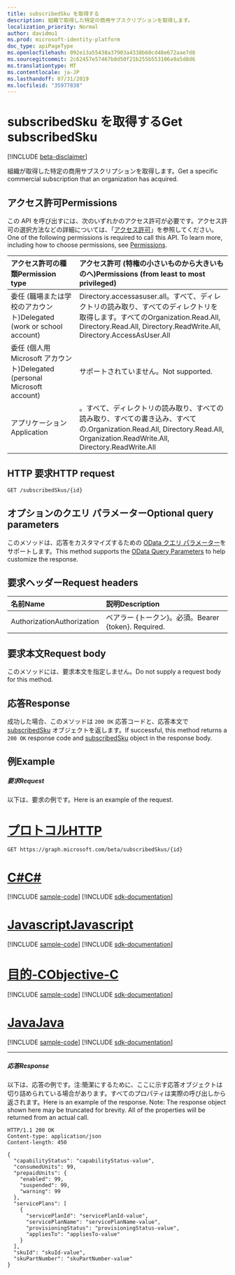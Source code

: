 ```yaml
---
title: subscribedSku を取得する
description: 組織で取得した特定の商用サブスクリプションを取得します。
localization_priority: Normal
author: davidmu1
ms.prod: microsoft-identity-platform
doc_type: apiPageType
ms.openlocfilehash: 092e13a55438a37903a4338b60cd48e672aae7d8
ms.sourcegitcommit: 2c62457e57467b8d50f21b255b553106a9a5d8d6
ms.translationtype: MT
ms.contentlocale: ja-JP
ms.lasthandoff: 07/31/2019
ms.locfileid: "35977838"
---
```

# <a name="get-subscribedsku"></a><span data-ttu-id="7a424-103">subscribedSku を取得する</span><span class="sxs-lookup"><span data-stu-id="7a424-103">Get subscribedSku</span></span>

[!INCLUDE [beta-disclaimer](../../includes/beta-disclaimer.md)]

<span data-ttu-id="7a424-104">組織が取得した特定の商用サブスクリプションを取得します。</span><span class="sxs-lookup"><span data-stu-id="7a424-104">Get a specific commercial subscription that an organization has acquired.</span></span>

## <a name="permissions"></a><span data-ttu-id="7a424-105">アクセス許可</span><span class="sxs-lookup"><span data-stu-id="7a424-105">Permissions</span></span>
<span data-ttu-id="7a424-p101">この API を呼び出すには、次のいずれかのアクセス許可が必要です。アクセス許可の選択方法などの詳細については、「[アクセス許可](/graph/permissions-reference)」を参照してください。</span><span class="sxs-lookup"><span data-stu-id="7a424-p101">One of the following permissions is required to call this API. To learn more, including how to choose permissions, see [Permissions](/graph/permissions-reference).</span></span>


|<span data-ttu-id="7a424-108">アクセス許可の種類</span><span class="sxs-lookup"><span data-stu-id="7a424-108">Permission type</span></span>      | <span data-ttu-id="7a424-109">アクセス許可 (特権の小さいものから大きいものへ)</span><span class="sxs-lookup"><span data-stu-id="7a424-109">Permissions (from least to most privileged)</span></span>              |
|:--------------------|:---------------------------------------------------------|
|<span data-ttu-id="7a424-110">委任 (職場または学校のアカウント)</span><span class="sxs-lookup"><span data-stu-id="7a424-110">Delegated (work or school account)</span></span> | <span data-ttu-id="7a424-111">Directory.accessasuser.all。すべて、ディレクトリの読み取り、すべてのディレクトリを取得します。すべての</span><span class="sxs-lookup"><span data-stu-id="7a424-111">Organization.Read.All, Directory.Read.All, Directory.ReadWrite.All, Directory.AccessAsUser.All</span></span>    |
|<span data-ttu-id="7a424-112">委任 (個人用 Microsoft アカウント)</span><span class="sxs-lookup"><span data-stu-id="7a424-112">Delegated (personal Microsoft account)</span></span> | <span data-ttu-id="7a424-113">サポートされていません。</span><span class="sxs-lookup"><span data-stu-id="7a424-113">Not supported.</span></span>    |
|<span data-ttu-id="7a424-114">アプリケーション</span><span class="sxs-lookup"><span data-stu-id="7a424-114">Application</span></span> | <span data-ttu-id="7a424-115">。すべて、ディレクトリの読み取り、すべての読み取り、すべての書き込み、すべての.</span><span class="sxs-lookup"><span data-stu-id="7a424-115">Organization.Read.All, Directory.Read.All, Organization.ReadWrite.All, Directory.ReadWrite.All</span></span> |

## <a name="http-request"></a><span data-ttu-id="7a424-116">HTTP 要求</span><span class="sxs-lookup"><span data-stu-id="7a424-116">HTTP request</span></span>
<!-- { "blockType": "ignored" } -->
```http
GET /subscribedSkus/{id}
```
## <a name="optional-query-parameters"></a><span data-ttu-id="7a424-117">オプションのクエリ パラメーター</span><span class="sxs-lookup"><span data-stu-id="7a424-117">Optional query parameters</span></span>
<span data-ttu-id="7a424-118">このメソッドは、応答をカスタマイズするための [OData クエリ パラメーター](https://developer.microsoft.com/graph/docs/concepts/query_parameters)をサポートします。</span><span class="sxs-lookup"><span data-stu-id="7a424-118">This method supports the [OData Query Parameters](https://developer.microsoft.com/graph/docs/concepts/query_parameters) to help customize the response.</span></span>
## <a name="request-headers"></a><span data-ttu-id="7a424-119">要求ヘッダー</span><span class="sxs-lookup"><span data-stu-id="7a424-119">Request headers</span></span>

| <span data-ttu-id="7a424-120">名前</span><span class="sxs-lookup"><span data-stu-id="7a424-120">Name</span></span>       | <span data-ttu-id="7a424-121">説明</span><span class="sxs-lookup"><span data-stu-id="7a424-121">Description</span></span>|
|:-----------|:----------|
| <span data-ttu-id="7a424-122">Authorization</span><span class="sxs-lookup"><span data-stu-id="7a424-122">Authorization</span></span>  | <span data-ttu-id="7a424-p102">ベアラー {トークン}。必須。</span><span class="sxs-lookup"><span data-stu-id="7a424-p102">Bearer {token}. Required.</span></span> |

## <a name="request-body"></a><span data-ttu-id="7a424-125">要求本文</span><span class="sxs-lookup"><span data-stu-id="7a424-125">Request body</span></span>
<span data-ttu-id="7a424-126">このメソッドには、要求本文を指定しません。</span><span class="sxs-lookup"><span data-stu-id="7a424-126">Do not supply a request body for this method.</span></span>

## <a name="response"></a><span data-ttu-id="7a424-127">応答</span><span class="sxs-lookup"><span data-stu-id="7a424-127">Response</span></span>

<span data-ttu-id="7a424-128">成功した場合、このメソッドは `200 OK` 応答コードと、応答本文で [subscribedSku](../resources/subscribedsku.md) オブジェクトを返します。</span><span class="sxs-lookup"><span data-stu-id="7a424-128">If successful, this method returns a `200 OK` response code and [subscribedSku](../resources/subscribedsku.md) object in the response body.</span></span>
## <a name="example"></a><span data-ttu-id="7a424-129">例</span><span class="sxs-lookup"><span data-stu-id="7a424-129">Example</span></span>
##### <a name="request"></a><span data-ttu-id="7a424-130">要求</span><span class="sxs-lookup"><span data-stu-id="7a424-130">Request</span></span>
<span data-ttu-id="7a424-131">以下は、要求の例です。</span><span class="sxs-lookup"><span data-stu-id="7a424-131">Here is an example of the request.</span></span>

# <a name="httptabhttp"></a>[<span data-ttu-id="7a424-132">プロトコル</span><span class="sxs-lookup"><span data-stu-id="7a424-132">HTTP</span></span>](#tab/http)
<!-- {
  "blockType": "request",
  "name": "get_subscribedsku"
}-->
```http
GET https://graph.microsoft.com/beta/subscribedSkus/{id}
```
# <a name="ctabcsharp"></a>[<span data-ttu-id="7a424-133">C#</span><span class="sxs-lookup"><span data-stu-id="7a424-133">C#</span></span>](#tab/csharp)
[!INCLUDE [sample-code](../includes/snippets/csharp/get-subscribedsku-csharp-snippets.md)]
[!INCLUDE [sdk-documentation](../includes/snippets/snippets-sdk-documentation-link.md)]

# <a name="javascripttabjavascript"></a>[<span data-ttu-id="7a424-134">Javascript</span><span class="sxs-lookup"><span data-stu-id="7a424-134">Javascript</span></span>](#tab/javascript)
[!INCLUDE [sample-code](../includes/snippets/javascript/get-subscribedsku-javascript-snippets.md)]
[!INCLUDE [sdk-documentation](../includes/snippets/snippets-sdk-documentation-link.md)]

# <a name="objective-ctabobjc"></a>[<span data-ttu-id="7a424-135">目的-C</span><span class="sxs-lookup"><span data-stu-id="7a424-135">Objective-C</span></span>](#tab/objc)
[!INCLUDE [sample-code](../includes/snippets/objc/get-subscribedsku-objc-snippets.md)]
[!INCLUDE [sdk-documentation](../includes/snippets/snippets-sdk-documentation-link.md)]

# <a name="javatabjava"></a>[<span data-ttu-id="7a424-136">Java</span><span class="sxs-lookup"><span data-stu-id="7a424-136">Java</span></span>](#tab/java)
[!INCLUDE [sample-code](../includes/snippets/java/get-subscribedsku-java-snippets.md)]
[!INCLUDE [sdk-documentation](../includes/snippets/snippets-sdk-documentation-link.md)]

---

##### <a name="response"></a><span data-ttu-id="7a424-137">応答</span><span class="sxs-lookup"><span data-stu-id="7a424-137">Response</span></span>
<span data-ttu-id="7a424-p103">以下は、応答の例です。注:簡潔にするために、ここに示す応答オブジェクトは切り詰められている場合があります。すべてのプロパティは実際の呼び出しから返されます。</span><span class="sxs-lookup"><span data-stu-id="7a424-p103">Here is an example of the response. Note: The response object shown here may be truncated for brevity. All of the properties will be returned from an actual call.</span></span>
<!-- {
  "blockType": "response",
  "truncated": true,
  "@odata.type": "microsoft.graph.subscribedSku"
} -->
```http
HTTP/1.1 200 OK
Content-type: application/json
Content-length: 450

{
  "capabilityStatus": "capabilityStatus-value",
  "consumedUnits": 99,
  "prepaidUnits": {
    "enabled": 99,
    "suspended": 99,
    "warning": 99
  },
  "servicePlans": [
    {
      "servicePlanId": "servicePlanId-value",
      "servicePlanName": "servicePlanName-value",
      "provisioningStatus": "provisioningStatus-value",
      "appliesTo": "appliesTo-value"
    }
  ],
  "skuId": "skuId-value",
  "skuPartNumber": "skuPartNumber-value"
}
```

<!-- uuid: 8fcb5dbc-d5aa-4681-8e31-b001d5168d79
2015-10-25 14:57:30 UTC -->
<!--
{
  "type": "#page.annotation",
  "description": "Get subscribedSku",
  "keywords": "",
  "section": "documentation",
  "tocPath": "",
  "suppressions": [
  ]
}
-->
